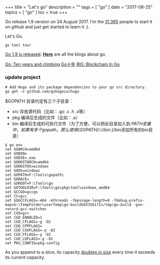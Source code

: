 +++
title = "Let's go"
description = ""
tags = [
    "go"
]
date = "2017-08-25"
topics = [
    "go"
]
toc = true
+++

Go release 1.9 version on 24 August 2017. I'm the [31,365](https://github.com/golang/go/stargazers) people to start it on github and just get started to learn it :). 

Let's Go. 

    go tool tour

[Go 1.9 is released](https://blog.golang.org/go1.9). [**Here**](https://blog.golang.org/index) are all the blogs about go.

[Go: Ten years and climbing](https://commandcenter.blogspot.co.uk/2017/09/go-ten-years-and-climbing.html)
[Go十年](http://tonybai.com/2017/09/24/go-ten-years-and-climbing/)
[BIG: Blockchain In Go](https://jeiwan.cc/tags/blockchain/)

<!--more-->

### update project 

```
# Add Hugo and its package dependencies to your go src directory.
go get -v github.com/gohugoio/hugo
```

$GOPATH 目录约定有三个子目录：

- src 存放源代码（比如：.go .c .h .s等）
- pkg 编译后生成的文件（比如：.a）
- bin 编译后生成的可执行文件（为了方便，可以把此目录加入到 $PATH 变量中，如果有多个gopath，那么使用${GOPATH//://bin:}/bin添加所有的bin目录）

```
$ go env
set GOARCH=amd64
set GOBIN=
set GOEXE=.exe
set GOHOSTARCH=amd64
set GOHOSTOS=windows
set GOOS=windows
set GOPATH=F:\Tools\gopath\
set GORACE=
set GOROOT=F:\Tools\go
set GOTOOLDIR=F:\Tools\go\pkg\tool\windows_amd64
set GCCGO=gccgo
set CC=gcc
set GOGCCFLAGS=-m64 -mthreads -fmessage-length=0 -fdebug-prefix-map=G:\TempFolder\userTemp\go-build565356171=/tmp/go-build -gno-record-gcc-switches
set CXX=g++
set CGO_ENABLED=1
set CGO_CFLAGS=-g -O2
set CGO_CPPFLAGS=
set CGO_CXXFLAGS=-g -O2
set CGO_FFLAGS=-g -O2
set CGO_LDFLAGS=-g -O2
set PKG_CONFIG=pkg-config

```

As you append to a slice, its capacity [doubles in size](https://stackoverflow.com/a/45423692/1087122) every time it exceeds its current capacity.


